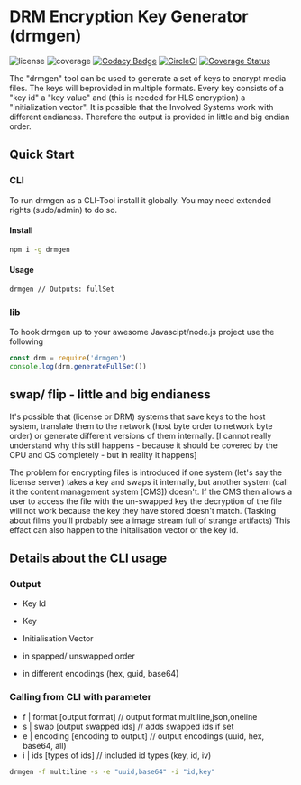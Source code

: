 # DRM Encryption Key Generator (drmgen)
 
![license](https://img.shields.io/badge/license-MIT-green.svg) ![coverage](https://img.shields.io/badge/coverage-100%25-green.svg) [![Codacy Badge](https://api.codacy.com/project/badge/Grade/e37a1ba496b4472794d9d5ecec3aba70)](https://app.codacy.com/app/ingo-eichhorst/drmgen?utm_source=github.com&utm_medium=referral&utm_content=ingo-eichhorst/drmgen&utm_campaign=badger) [![CircleCI](https://circleci.com/gh/ingo-eichhorst/drmgen.svg?style=svg)](https://circleci.com/gh/ingo-eichhorst/drmgen) [![Coverage Status](https://coveralls.io/repos/github/ingo-eichhorst/drmgen/badge.svg)](https://coveralls.io/github/ingo-eichhorst/drmgen)

The "drmgen" tool can be used to generate a set of keys to encrypt media files. The keys will beprovided in multiple formats. Every key consists of a "key id" a "key value" and (this is needed for HLS encryption) a "initialization vector". It is possible that the Involved Systems work with different endianess. Therefore the output is provided in little and big endian order.

## Quick Start

### CLI

To run drmgen as a CLI-Tool install it globally. You may need extended rights (sudo/admin) to do so.

#### Install

```bash
npm i -g drmgen
```

#### Usage

```bash
drmgen // Outputs: fullSet
```

### lib

To hook drmgen up to your awesome Javascipt/node.js project use the following

```JavaScript
const drm = require('drmgen')
console.log(drm.generateFullSet())
```

## swap/ flip - little and big endianess

It's possible that (license or DRM) systems that save keys to the host system, translate them to the network (host byte order to network byte order) or generate different versions of them internally. [I cannot really understand why this still happens - because it should be covered by the CPU and OS completely - but in reality it happens]

The problem for encrypting files is introduced if one system (let's say the license server) takes a key and swaps it internally, but another system (call it the content management system [CMS]) doesn't. If the CMS then allows a user to access the file with the un-swapped key the decryption of the file will not work because the key they have stored doesn't match. (Tasking about films you'll probably see a image stream full of strange artifacts)
This effact can also happen to the initalisation vector or the key id.

## Details about the CLI usage

### Output

- Key Id
- Key
- Initialisation Vector

- in spapped/ unswapped order
- in different encodings (hex, guid, base64)

### Calling from CLI with parameter

- f | format [output format] // output format multiline,json,oneline
- s | swap [output swapped ids] // adds swapped ids if set
- e | encoding [encoding to output] // output encodings (uuid, hex, base64, all)
- i | ids [types of ids] // included id types (key, id, iv)

```bash
drmgen -f multiline -s -e "uuid,base64" -i "id,key"
```
